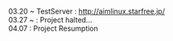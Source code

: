 #
03.20 ~ 
TestServer : http://aimlinux.starfree.jp/<br>
03.27 ~ : Project halted...<br>
04.07 : Project Resumption
